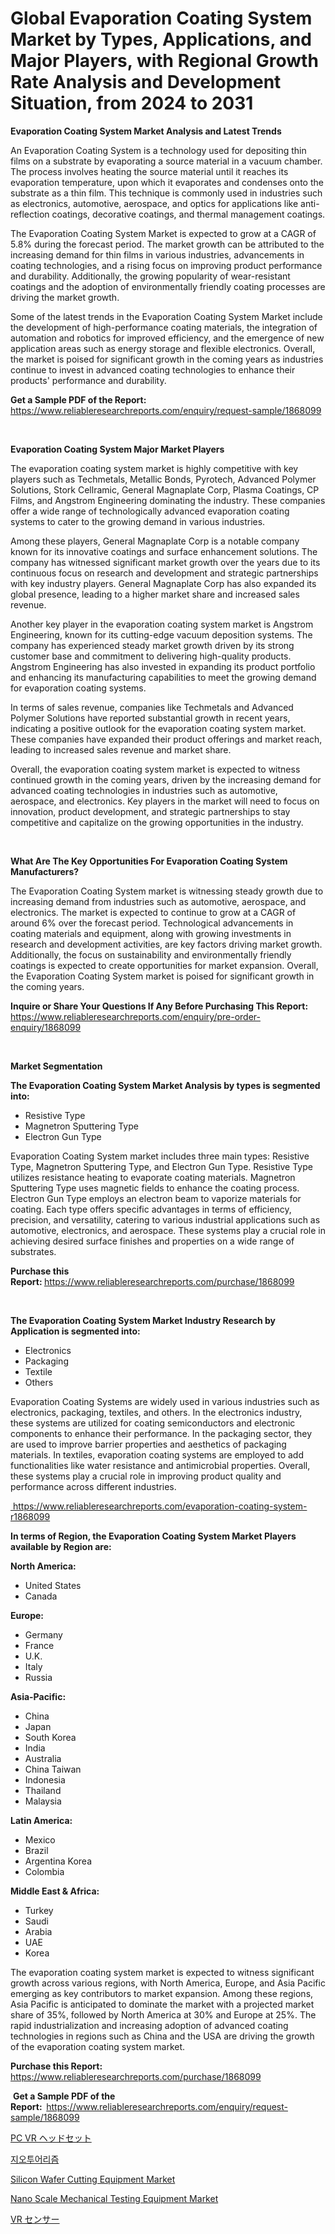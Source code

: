 <p><h1>Global Evaporation Coating System Market by Types, Applications, and Major Players, with Regional Growth Rate Analysis and Development Situation, from 2024 to 2031</h1></p><p><strong>Evaporation Coating System Market Analysis and Latest Trends</strong></p>
<p><p>An Evaporation Coating System is a technology used for depositing thin films on a substrate by evaporating a source material in a vacuum chamber. The process involves heating the source material until it reaches its evaporation temperature, upon which it evaporates and condenses onto the substrate as a thin film. This technique is commonly used in industries such as electronics, automotive, aerospace, and optics for applications like anti-reflection coatings, decorative coatings, and thermal management coatings.</p><p>The Evaporation Coating System Market is expected to grow at a CAGR of 5.8% during the forecast period. The market growth can be attributed to the increasing demand for thin films in various industries, advancements in coating technologies, and a rising focus on improving product performance and durability. Additionally, the growing popularity of wear-resistant coatings and the adoption of environmentally friendly coating processes are driving the market growth.</p><p>Some of the latest trends in the Evaporation Coating System Market include the development of high-performance coating materials, the integration of automation and robotics for improved efficiency, and the emergence of new application areas such as energy storage and flexible electronics. Overall, the market is poised for significant growth in the coming years as industries continue to invest in advanced coating technologies to enhance their products' performance and durability.</p></p>
<p><strong>Get a Sample PDF of the Report:&nbsp;</strong> <a href="https://www.reliableresearchreports.com/enquiry/request-sample/1868099">https://www.reliableresearchreports.com/enquiry/request-sample/1868099</a></p>
<p>&nbsp;</p>
<p><strong>Evaporation Coating System Major Market Players</strong></p>
<p><p>The evaporation coating system market is highly competitive with key players such as Techmetals, Metallic Bonds, Pyrotech, Advanced Polymer Solutions, Stork Cellramic, General Magnaplate Corp, Plasma Coatings, CP Films, and Angstrom Engineering dominating the industry. These companies offer a wide range of technologically advanced evaporation coating systems to cater to the growing demand in various industries.</p><p>Among these players, General Magnaplate Corp is a notable company known for its innovative coatings and surface enhancement solutions. The company has witnessed significant market growth over the years due to its continuous focus on research and development and strategic partnerships with key industry players. General Magnaplate Corp has also expanded its global presence, leading to a higher market share and increased sales revenue.</p><p>Another key player in the evaporation coating system market is Angstrom Engineering, known for its cutting-edge vacuum deposition systems. The company has experienced steady market growth driven by its strong customer base and commitment to delivering high-quality products. Angstrom Engineering has also invested in expanding its product portfolio and enhancing its manufacturing capabilities to meet the growing demand for evaporation coating systems.</p><p>In terms of sales revenue, companies like Techmetals and Advanced Polymer Solutions have reported substantial growth in recent years, indicating a positive outlook for the evaporation coating system market. These companies have expanded their product offerings and market reach, leading to increased sales revenue and market share.</p><p>Overall, the evaporation coating system market is expected to witness continued growth in the coming years, driven by the increasing demand for advanced coating technologies in industries such as automotive, aerospace, and electronics. Key players in the market will need to focus on innovation, product development, and strategic partnerships to stay competitive and capitalize on the growing opportunities in the industry.</p></p>
<p>&nbsp;</p>
<p><strong>What Are The Key Opportunities For Evaporation Coating System Manufacturers?</strong></p>
<p><p>The Evaporation Coating System market is witnessing steady growth due to increasing demand from industries such as automotive, aerospace, and electronics. The market is expected to continue to grow at a CAGR of around 6% over the forecast period. Technological advancements in coating materials and equipment, along with growing investments in research and development activities, are key factors driving market growth. Additionally, the focus on sustainability and environmentally friendly coatings is expected to create opportunities for market expansion. Overall, the Evaporation Coating System market is poised for significant growth in the coming years.</p></p>
<p><strong>Inquire or Share Your Questions If Any Before Purchasing This Report:</strong> <a href="https://www.reliableresearchreports.com/enquiry/pre-order-enquiry/1868099">https://www.reliableresearchreports.com/enquiry/pre-order-enquiry/1868099</a></p>
<p>&nbsp;</p>
<p><strong>Market Segmentation</strong></p>
<p><strong>The Evaporation Coating System Market Analysis by types is segmented into:</strong></p>
<p><ul><li>Resistive Type</li><li>Magnetron Sputtering Type</li><li>Electron Gun Type</li></ul></p>
<p><p>Evaporation Coating System market includes three main types: Resistive Type, Magnetron Sputtering Type, and Electron Gun Type. Resistive Type utilizes resistance heating to evaporate coating materials. Magnetron Sputtering Type uses magnetic fields to enhance the coating process. Electron Gun Type employs an electron beam to vaporize materials for coating. Each type offers specific advantages in terms of efficiency, precision, and versatility, catering to various industrial applications such as automotive, electronics, and aerospace. These systems play a crucial role in achieving desired surface finishes and properties on a wide range of substrates.</p></p>
<p><strong>Purchase this Report:&nbsp;</strong><a href="https://www.reliableresearchreports.com/purchase/1868099">https://www.reliableresearchreports.com/purchase/1868099</a></p>
<p>&nbsp;</p>
<p><strong>The Evaporation Coating System Market Industry Research by Application is segmented into:</strong></p>
<p><ul><li>Electronics</li><li>Packaging</li><li>Textile</li><li>Others</li></ul></p>
<p><p>Evaporation Coating Systems are widely used in various industries such as electronics, packaging, textiles, and others. In the electronics industry, these systems are utilized for coating semiconductors and electronic components to enhance their performance. In the packaging sector, they are used to improve barrier properties and aesthetics of packaging materials. In textiles, evaporation coating systems are employed to add functionalities like water resistance and antimicrobial properties. Overall, these systems play a crucial role in improving product quality and performance across different industries.</p></p>
<p><a href="https://www.reliableresearchreports.com/evaporation-coating-system-r1868099">&nbsp;https://www.reliableresearchreports.com/evaporation-coating-system-r1868099</a></p>
<p><strong>In terms of Region, the Evaporation Coating System Market Players available by Region are:</strong></p>
<p>
    <p> <strong> North America: </strong>
        <ul>
            <li>United States</li>
            <li>Canada</li>
        </ul>
        </p> 
    <p> <strong> Europe: </strong>
        <ul>
            <li>Germany</li>
            <li>France</li>
            <li>U.K.</li>
            <li>Italy</li>
            <li>Russia</li>
        </ul>
        </p> 
    <p> <strong> Asia-Pacific: </strong>
        <ul>
            <li>China</li>
            <li>Japan</li>
            <li>South Korea</li>
            <li>India</li>
            <li>Australia</li>
            <li>China Taiwan</li>
            <li>Indonesia</li>
            <li>Thailand</li>
            <li>Malaysia</li>
        </ul>
        </p> 
    <p> <strong> Latin America: </strong>
        <ul>
            <li>Mexico</li>
            <li>Brazil</li>
            <li>Argentina Korea</li>
            <li>Colombia</li>
        </ul>
        </p> 
    <p> <strong> Middle East & Africa: </strong>
        <ul>
            <li>Turkey</li>
            <li>Saudi</li>
            <li>Arabia</li>
            <li>UAE</li>
            <li>Korea</li>
        </ul>
    </p>
    </p>
<p><p>The evaporation coating system market is expected to witness significant growth across various regions, with North America, Europe, and Asia Pacific emerging as key contributors to market expansion. Among these regions, Asia Pacific is anticipated to dominate the market with a projected market share of 35%, followed by North America at 30% and Europe at 25%. The rapid industrialization and increasing adoption of advanced coating technologies in regions such as China and the USA are driving the growth of the evaporation coating system market.</p></p>
<p><strong>Purchase this Report: </strong><a href="https://www.reliableresearchreports.com/purchase/1868099">https://www.reliableresearchreports.com/purchase/1868099</a></p>
<p>&nbsp;<strong>Get a Sample PDF of the Report:&nbsp;&nbsp;</strong><a href="https://www.reliableresearchreports.com/enquiry/request-sample/1868099">https://www.reliableresearchreports.com/enquiry/request-sample/1868099</a></p>
<p><strong></strong></p>
<p><p><a href="https://github.com/FrancoWeber2023/Market-Research-Report-List-1/blob/main/502350143461.md">PC VR ヘッドセット</a></p><p><a href="https://github.com/wallacBahrtyinger567686/Market-Research-Report-List-1/blob/main/499865739976.md">지오투어리즘</a></p><p><a href="https://github.com/jodemen/Market-Research-Report-List-2/blob/main/silicon-wafer-cutting-equipment-market.md">Silicon Wafer Cutting Equipment Market</a></p><p><a href="https://github.com/Sarissaschmalingtr6fz2739/Market-Research-Report-List-2/blob/main/nano-scale-mechanical-testing-equipment-market.md">Nano Scale Mechanical Testing Equipment Market</a></p><p><a href="https://github.com/kegley4963/Market-Research-Report-List-1/blob/main/855168843460.md">VR センサー</a></p></p>